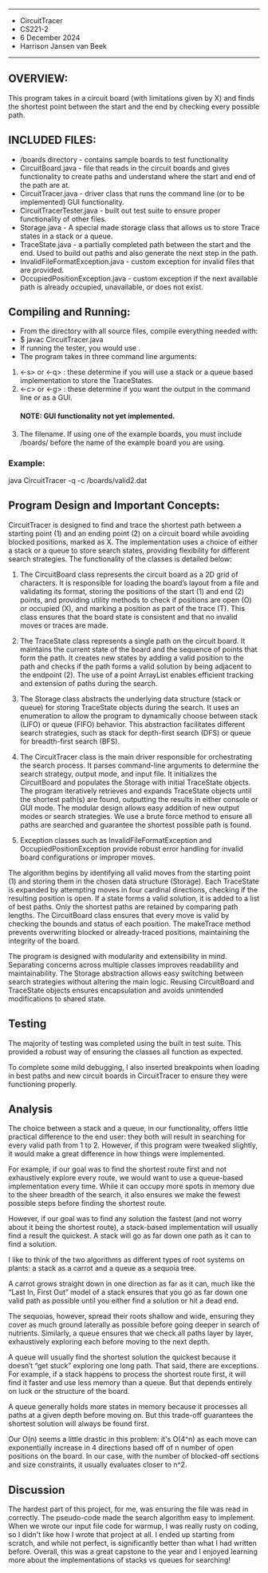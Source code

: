 ********************

* CircuitTracer
* CS221-2
* 6 December 2024
* Harrison Jansen van Beek

* ********************

## OVERVIEW:

This program takes in a circuit board (with limitations given by X) and finds the shortest point between the start and
the end by checking every possible path.

## INCLUDED FILES:

* /boards directory - contains sample boards to test functionality
* CircuitBoard.java - file that reads in the circuit boards and gives functionality to create paths and understand where
  the start and end of the path are at.
* CircuitTracer.java - driver class that runs the command line (or to be implemented) GUI functionality.
* CircuitTracerTester.java - built out test suite to ensure proper functionality of other files.
* Storage.java - A special made storage class that allows us to store Trace states in a stack or a queue.
* TraceState.java - a partially completed path between the start and the end. Used to build out paths and also generate
  the next step in the path.
* InvalidFileFormatException.java - custom exception for invalid files that are provided.
* OccupiedPositionException.java - custom exception if the next available path is already occupied, unavailable, or does
  not exist.

## Compiling and Running:

* From the directory with all source files, compile everything needed with:
* $ javac CircuitTracer.java
* If running the tester, you would use <javac CircuitTracerTester.java>.
* The program takes in three command line arguments:

1. <-s> or <-q> : these determine if you will use a stack or a queue based implementation to store the TraceStates.
2. <-c> or <-g> : these determine if you want the output in the command line or as a GUI.
   #### NOTE: GUI functionality not yet implemented.
3. The filename. If using one of the example boards, you must include /boards/ before the name of the example board you
   are using.

### Example:

java CircuitTracer -q -c /boards/valid2.dat

## Program Design and Important Concepts:

CircuitTracer is designed to find and trace the shortest path between a starting point (1) and an ending point (2) on a
circuit board while avoiding blocked positions, marked as X. The implementation uses a choice of either a stack or a
queue to
store search states, providing flexibility for different search strategies. The functionality of the classes is detailed
below:

1. The CircuitBoard class represents the circuit board as a 2D grid of characters. It is responsible for loading the
   board’s layout from a file and validating its format, storing the positions of the start (1) and end (2) points,
   and providing utility methods to check if positions are open (O) or occupied (X), and marking a position as part of
   the trace (T). This class ensures that the board state is consistent and that no invalid moves or traces are made.


2. The TraceState class represents a single path on the circuit board. It maintains the current state of the board and
   the sequence of points that form the path. It creates new states by adding a valid position to the path and checks if
   the path forms a valid solution by being adjacent to the endpoint (2). The use of a point ArrayList enables
   efficient tracking and extension of paths during the search.


3. The Storage class abstracts the underlying data structure (stack or queue) for storing TraceState objects during the
   search. It uses an enumeration to allow the program to dynamically choose between stack (LIFO) or queue (FIFO)
   behavior. This abstraction facilitates different search strategies, such as stack for depth-first search (DFS) or
   queue for breadth-first search (BFS).


4. The CircuitTracer class is the main driver responsible for orchestrating the search process. It parses command-line
   arguments to determine the search strategy, output mode, and input file. It initializes the CircuitBoard and
   populates the Storage with initial TraceState objects. The program iteratively retrieves and expands TraceState
   objects until the shortest path(s) are found, outputting the results in either console or GUI mode. The modular
   design allows easy addition of new output modes or search strategies. We use a brute force method to ensure all paths
   are searched and guarantee the shortest possible path is found.


5. Exception classes such as InvalidFileFormatException and OccupiedPositionException provide robust error handling for
   invalid board configurations or improper moves.

The algorithm begins by identifying all valid moves from the starting point (1) and storing them in the
chosen data structure (Storage). Each TraceState is expanded by attempting moves in four cardinal directions, checking
if the resulting position is open. If a state forms a valid solution, it is added to a list of best paths. Only the
shortest paths are retained by comparing path lengths. The CircuitBoard class ensures that every move is valid by
checking the bounds and status of each position. The makeTrace method prevents overwriting blocked or already-traced
positions, maintaining the integrity of the board.

The program is designed with modularity and extensibility in mind. Separating concerns across multiple classes improves
readability and maintainability. The Storage abstraction allows easy switching between search strategies without
altering the main logic. Reusing CircuitBoard and TraceState objects ensures encapsulation and avoids unintended
modifications to shared state.

## Testing

The majority of testing was completed using the built in test suite. This provided a robust way of ensuring the classes
all function as expected.

To complete some mild debugging, I also inserted breakpoints when loading in best paths and new circuit boards in
CircuitTracer to ensure they were functioning properly.

## Analysis

The choice between a stack and a queue, in our functionality, offers little practical difference to the end user: they
both will result in searching for every valid path from 1 to 2. However, if this program were tweaked slightly, it would
make a great difference in how things were implemented.

For example, if our goal was to find the shortest route first and not exhaustively explore every route, we would want to
use a queue-based implementation every time. While it can occupy more spots in memory due to the sheer breadth of the
search, it also ensures we make the fewest possible steps before finding the shortest route.

However, if our goal was to find any solution the fastest (and not worry about it being the shortest route), a
stack-based implementation will usually find a result the quickest. A stack will go as far down one path as it can to
find a solution.

I like to think of the two algorithms as different types of root systems on plants: a stack as a carrot and a queue as a
sequoia tree.

A carrot grows straight down in one direction as far as it can, much like the “Last In, First Out” model of a stack
ensures that you go as far down one valid path as possible until you either find a solution or hit a dead end.

The sequoias, however, spread their roots shallow and wide, ensuring they cover as much ground laterally as possible
before going deeper in search of nutrients. Similarly, a queue ensures that we check all paths layer by layer,
exhaustively exploring each before moving to the next depth.

A queue will usually find the shortest solution the quickest because it doesn’t “get stuck” exploring one long path.
That said, there are exceptions. For example, if a stack happens to process the shortest route first, it will find it
faster and use less memory than a queue. But that depends entirely on luck or the structure of the board.

A queue generally holds more states in memory because it processes all paths at a given depth before moving on. But this
trade-off guarantees the shortest solution will always be found first.

Our O(n) seems a little drastic in this problem: it's O(4^n) as each move can exponentially increase in 4 directions
based off of n number of open positions on the board. In our case, with the number of blocked-off sections and size
constraints, it usually evaluates closer to n^2.

## Discussion

The hardest part of this project, for me, was ensuring the file was read in correctly. The pseudo-code made the search
algorithm easy to implement. When we wrote our input file code for warmup, I was really rusty on coding, so I didn't
like how I wrote that project at all. I ended up starting from scratch, and while not perfect, is significantly better
than what I had written before. Overall, this was a great capstone to the year and I enjoyed learning more about the
implementations of stacks vs queues for searching!

